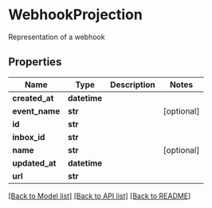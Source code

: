 # WebhookProjection

Representation of a webhook
## Properties
Name | Type | Description | Notes
------------ | ------------- | ------------- | -------------
**created_at** | **datetime** |  | 
**event_name** | **str** |  | [optional] 
**id** | **str** |  | 
**inbox_id** | **str** |  | 
**name** | **str** |  | [optional] 
**updated_at** | **datetime** |  | 
**url** | **str** |  | 

[[Back to Model list]](../README#documentation-for-models) [[Back to API list]](../README#documentation-for-api-endpoints) [[Back to README]](../README)


